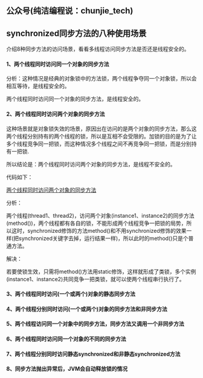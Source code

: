 ## 公众号(纯洁编程说：chunjie_tech)

## synchronized同步方法的八种使用场景

介绍8种同步方法的访问场景，看看多线程访问同步方法是否还是线程安全的。

#### 1、两个线程同时访问同一个对象的同步方法

分析：这种情况是经典的对象锁中的方法锁，两个线程争夺同一个对象锁，所以会相互等待，是线程安全的。

两个线程同时访问同一个对象的同步方法，是线程安全的。

#### 2、两个线程同时访问两个对象的同步方法

这种场景就是对象锁失效的场景，原因出在访问的是两个对象的同步方法，那么这两个线程分别持有的两个线程的锁，所以是互相不会受限的。加锁的目的是为了让多个线程竞争同一把锁，而这种情况多个线程之间不再竞争同一把锁，而是分别持有一把锁.

所以结论是：两个线程同时访问两个对象的同步方法，是线程不安全的。

代码如下：

[两个线程同时访问两个对象的同步方法](https://github.com/zjhpure/studyNotes/tree/master/src/main/java/sync/Condition2.java)

分析：

两个线程(thread1、thread2)，访问两个对象(instance1、instance2)的同步方法(method())，两个线程都有各自的锁，不能形成两个线程竞争一把锁的局势，所以这时，synchronized修饰的方法method()和不用synchronized修饰的效果一样(把synchronized关键字去掉，运行结果一样)，所以此时的method()只是个普通方法。

解决：

若要使锁生效，只需将method()方法用static修饰，这样就形成了类锁，多个实例(instance1、instance2)共同竞争一把类锁，就可以使两个线程串行执行了。

#### 3、两个线程同时访问(一个或两个)对象的静态同步方法



#### 4、两个线程分别同时访问(一个或两个)对象的同步方法和非同步方法



#### 5、两个线程访问同一个对象中的同步方法，同步方法又调用一个非同步方法



#### 6、两个线程同时访问同一个对象的不同的同步方法



#### 7、两个线程分别同时访问静态synchronized和非静态synchronized方法



#### 8、同步方法抛出异常后，JVM会自动释放锁的情况



